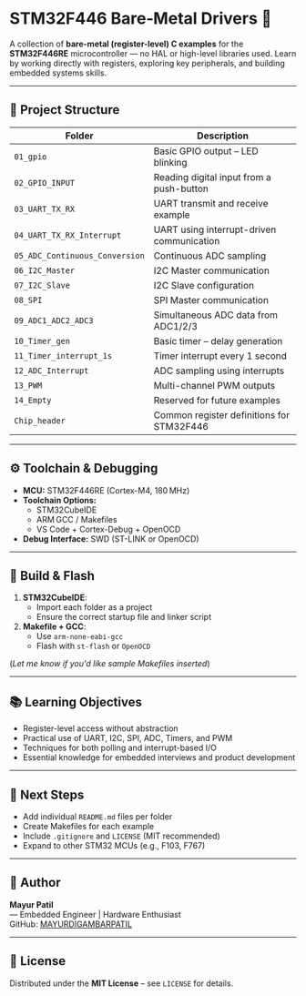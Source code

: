 # STM32F446 Bare‑Metal Drivers 🚀

A collection of **bare-metal (register-level) C examples** for the **STM32F446RE** microcontroller — no HAL or high-level libraries used. Learn by working directly with registers, exploring key peripherals, and building embedded systems skills.

---

## 📁 Project Structure

| Folder                        | Description                                      |
|------------------------------|--------------------------------------------------|
| `01_gpio`                    | Basic GPIO output – LED blinking                |
| `02_GPIO_INPUT`              | Reading digital input from a push-button        |
| `03_UART_TX_RX`             | UART transmit and receive example               |
| `04_UART_TX_RX_Interrupt`   | UART using interrupt-driven communication       |
| `05_ADC_Continuous_Conversion` | Continuous ADC sampling                     |
| `06_I2C_Master`              | I2C Master communication                        |
| `07_I2C_Slave`               | I2C Slave configuration                         |
| `08_SPI`                     | SPI Master communication                        |
| `09_ADC1_ADC2_ADC3`         | Simultaneous ADC data from ADC1/2/3             |
| `10_Timer_gen`              | Basic timer – delay generation                  |
| `11_Timer_interrupt_1s`     | Timer interrupt every 1 second                  |
| `12_ADC_Interrupt`          | ADC sampling using interrupts                   |
| `13_PWM`                    | Multi-channel PWM outputs                       |
| `14_Empty`                  | Reserved for future examples                    |
| `Chip_header`               | Common register definitions for STM32F446       |

---

## ⚙️ Toolchain & Debugging

- **MCU:** STM32F446RE (Cortex-M4, 180 MHz)
- **Toolchain Options:**
  - STM32CubeIDE  
  - ARM GCC / Makefiles  
  - VS Code + Cortex-Debug + OpenOCD  
- **Debug Interface:** SWD (ST-LINK or OpenOCD)

---

## 🔨 Build & Flash

1. **STM32CubeIDE**:  
   - Import each folder as a project  
   - Ensure the correct startup file and linker script  
2. **Makefile + GCC**:  
   - Use `arm-none-eabi-gcc`  
   - Flash with `st-flash` or `OpenOCD`

(*Let me know if you'd like sample Makefiles inserted*)

---

## 📚 Learning Objectives

- Register-level access without abstraction  
- Practical use of UART, I2C, SPI, ADC, Timers, and PWM  
- Techniques for both polling and interrupt-based I/O  
- Essential knowledge for embedded interviews and product development

---

## 🔧 Next Steps

- Add individual `README.md` files per folder  
- Create Makefiles for each example  
- Include `.gitignore` and `LICENSE` (MIT recommended)  
- Expand to other STM32 MCUs (e.g., F103, F767)

---

## 👤 Author

**Mayur Patil**  
— Embedded Engineer | Hardware Enthusiast  
GitHub: [MAYURDIGAMBARPATIL](https://github.com/MAYURDIGAMBARPATIL)

---

## 📄 License

Distributed under the **MIT License** – see `LICENSE` for details.
